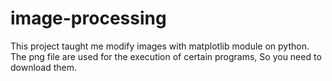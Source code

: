# image-processing
This project taught me modify images with matplotlib module on python.
The png file are used for the execution of certain programs, So you need to download them.
